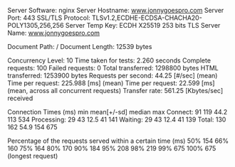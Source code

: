 Server Software:        nginx
Server Hostname:        www.jonnygoespro.com
Server Port:            443
SSL/TLS Protocol:       TLSv1.2,ECDHE-ECDSA-CHACHA20-POLY1305,256,256
Server Temp Key:        ECDH X25519 253 bits
TLS Server Name:        www.jonnygoespro.com

Document Path:          /
Document Length:        12539 bytes

Concurrency Level:      10
Time taken for tests:   2.260 seconds
Complete requests:      100
Failed requests:        0
Total transferred:      1298800 bytes
HTML transferred:       1253900 bytes
Requests per second:    44.25 [#/sec] (mean)
Time per request:       225.988 [ms] (mean)
Time per request:       22.599 [ms] (mean, across all concurrent requests)
Transfer rate:          561.25 [Kbytes/sec] received

Connection Times (ms)
min  mean[+/-sd] median   max
Connect:       91  119  44.2    113     534
Processing:    29   43  12.5     41     141
Waiting:       29   43  12.4     41     139
Total:        130  162  54.9    154     675

Percentage of the requests served within a certain time (ms)
50%    154
66%    160
75%    164
80%    170
90%    184
95%    208
98%    219
99%    675
100%    675 (longest request)